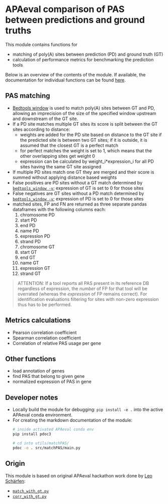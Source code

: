# APAeval comparison of PAS between predictions and ground truths

This module contains functions for
- matching of poly(A) sites between prediction (PD) and ground truth (GT)
- calculation of performance metrics for benchmarking the prediction tools

Below is an overview of the contents of the module. If available, the documentation for individual functions can be found [here][matchpas-md].



## PAS matching
- [Bedtools window][bedtools-window] is used to match poly(A) sites between GT and PD, allowing an imprecision of the size of the specified window upstream and downstream of the GT site.
- If a PD site matches multiple GT sites its score is split between the GT sites according to distance:
  - weights are added for the PD site based on distance to the GT site if the predicted site is between two GT sites; if it is outside, it is assumed that the closest GT is a perfect match
  - for perfect matches the weight is set to 1, which means that the other overlapping sites get weight 0
  - expression can be calculated by weight_i*expression_i for all PD sites having the same GT site assigned
- If multiple PD sites match one GT they are merged and their score is summed without applying distance based weights
- False positives are PD sites without a GT match determined by [`bedtools_window -v`][bedtools-window]; expression of GT is set to 0 for those sites
- False negatives are GT sites without a PD match determined by [`bedtools_window -v`][bedtools-window]; expression of PD is set to 0 for those sites
- matched sites, FP and FN are returned as three separate pandas dataframes with the following columns each:
	1. chromosome PD
	2. start PD
	3. end PD
	4. name PD
	5. expression PD
	6. strand PD
	7. chromosome GT
	8. start GT
	9. end GT
	10. name GT
	11. expression GT 
	12. strand GT

> ATTENTION: If a tool reports all PAS present in its reference DB regardless of expression, the *number* of FP for that tool will be overrated (whereas the *expression* of FP remains correct). For identification evaluations filtering for sites with non-zero expression thus has to be performed.

## Metrics calculations
- Pearson correlation coefficient
- Spearman correlation coefficient
- Correlation of relative PAS usage per gene

## Other functions
- load annotation of genes
- find PAS that belong to given gene
- normalized expression of PAS in gene


## Developer notes
- Locally build the module for debugging: `pip install -e .` into the active APAeval conda environment.
- For creating the markdown documentation of the module: 
	```bash
	# inside activated APAeval conda env
	pip install pdoc3

	# cd into utils/matchPAS/
	pdoc -o . src/matchPAS/main.py
	```



## Origin
This module is based on original APAeval hackathon work done by [Leo Schärfen](https://github.com/lschaerfen):

- [`match_with_gt.py`](https://github.com/iRNA-COSI/APAeval/blob/9a17c11dd6239969feb092d687ac7e206043c8d6/summary_workflows/quantification/match_with_gt.py)
- [`corr_with_gt.py`](https://github.com/iRNA-COSI/APAeval/blob/9a17c11dd6239969feb092d687ac7e206043c8d6/summary_workflows/quantification/corr_with_gt.py)

[//]: # (References)
[matchpas-md]: ./main.md
[bedtools-window]: https://bedtools.readthedocs.io/en/latest/content/tools/window.html